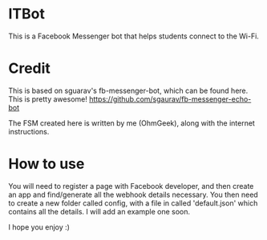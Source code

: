 # ITBot
This is a Facebook Messenger bot that helps students connect to the Wi-Fi. 

# Credit

This is based on sguarav's fb-messenger-bot, which can be found here. This is pretty awesome!
https://github.com/sgaurav/fb-messenger-echo-bot

The FSM created here is written by me (OhmGeek), along with the internet instructions. 


# How to use
You will need to register a page with Facebook developer, and then create an app and find/generate all the webhook details necessary. You then need to create a new folder called config, with a file in called 'default.json' which contains all the details. I will add an example one soon.

I hope you enjoy :)
